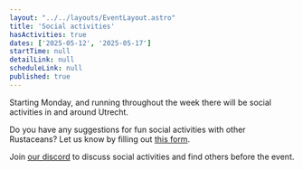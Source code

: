 ```yaml
---
layout: "../../layouts/EventLayout.astro"
title: 'Social activities'
hasActivities: true
dates: ['2025-05-12', '2025-05-17']
startTime: null 
detailLink: null
scheduleLink: null
published: true
---
```


Starting Monday, and running throughout the week there will be social activities in and around Utrecht.

Do you have any suggestions for fun social activities with other Rustaceans? Let us know by filling out [this form](https://forms.gle/fKocgjB4x4TejQYV9).

Join [our discord](https://discord.gg/9ezhugbhAM) to discuss social activities and find others before the event.

